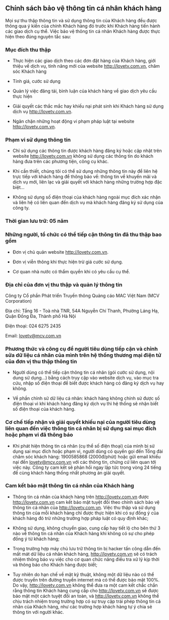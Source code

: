 ##  Chính sách bảo vệ thông tin cá nhân khách hàng

Mọi sự thu thập thông tin và sử dụng thông tin của Khách hàng đều được thông qua ý kiến của chính Khách hàng đó trước khi Khách hàng tiến hành các giao dịch cụ thể. Việc bảo vệ thông tin cá nhân Khách hàng được thực hiện theo đúng nguyên tắc sau:

### Mục đích thu thập

- Thực hiện các giao dịch theo các đơn đặt hàng của Khách hàng, giới thiệu về dịch vụ, tính năng mới của website http://lovetv.com.vn, chăm sóc Khách hàng

- Tính giá, cước sử dụng

- Quản lý việc đăng tải, bình luận của khách hàng về giao dịch yêu cầu thực hiện

- Giải quyết các thắc mắc hay khiếu nại phát sinh khi Khách hàng sử dụng dịch vụ http://lovetv.com.vn. 

- Ngăn chặn những hoạt động vi phạm pháp luật tại website http://lovetv.com.vn. 

### Phạm vi sử dụng thông tin

- Chỉ sử dụng các thông tin được khách hàng đăng ký hoặc cập nhật trên website http://lovetv.com.vn không sử dụng các thông tin do khách hàng đưa trên các phương tiện, công cụ khác.

- Khi cần thiết, chúng tôi có thể sử dụng những thông tin này để liên hệ trực tiếp với khách hàng để thông báo về: thông tin về khuyến mãi và dịch vụ mới, liên lạc và giải quyết với khách hàng những trường hợp đặc biệt…

- Không sử dụng số điện thoại của khách hàng ngoài mục đích xác nhận và liên hệ có liên quan đến dịch vụ mà khách hàng đăng ký sử dụng của công ty.

### Thời gian lưu trữ: 05 năm

### Những người, tổ chức có thể tiếp cận thông tin đã thu thập bao gồm

- Đơn vị chủ quản website http://lovetv.com.vn. 

- Đơn vị viễn thông khi thực hiện trừ giá cước sử dụng.

- Cơ quan nhà nước có thẩm quyền khi có yêu cầu cụ thể.

### Địa chỉ của đơn vị thu thập và quản lý thông tin

Công ty Cổ phần Phát triển Truyền thông Quảng cáo MAC Việt Nam (MCV Corporation) 

Địa chỉ: Tầng 16 - Toà nhà TNR, 54A Nguyễn Chí Thanh, Phường Láng Hạ, Quận Đống Đa, Thành phố Hà Nội

Điện thoại: 024 6275 2435

Email: lovetv@mcv.com.vn

### Phương thức và công cụ để người tiêu dùng tiếp cận và chỉnh sửa dữ liệu cá nhân của mình trên hệ thống thương mại điện tử của đơn vị thu thập thông tin

- Người dùng có thể tiếp cận thông tin cá nhân (gói cước sử dụng, nội dung sử dụng…) bằng cách truy cập vào website dịch vụ, vào mục tra cứu, nhập số điện thoại để biết được khách hàng có đăng ký dịch vụ hay không.

- Về phần chỉnh sử dữ liệu cá nhân: khách hàng không chính sử được số điện thoại vì khi khách hàng đăng ký dịch vụ thì hệ thống sẽ nhận biết số điện thoại của khách hàng.

### Cơ chế tiếp nhận và giải quyết khiếu nại của người tiêu dùng liên quan đến việc thông tin cá nhân bị sử dụng sai mục đích hoặc phạm vi đã thông báo

- Khi phát hiện thông tin cá nhân (cụ thể số điện thoại) của mình bị sử dụng sai mục đích hoặc phạm vi, người dùng có quyền gọi đến Tổng đài chăm sóc khách hàng: 1900585868 (2000đ/phút) hoặc gửi email khiếu nại đến lovetv@mcv.com.vn với các thông tin, chứng cứ liên quan tới việc này. Công ty cam kết sẽ phản hồi ngay lập tức trong vòng 24 tiếng để cùng khách hàng thống nhất phương án giải quyết.

### Cam kết bảo mật thông tin cá nhân của Khách hàng

- Thông tin cá nhân của khách hàng trên http://lovetv.com.vn được http://lovetv.com.vn cam kết bảo mật tuyệt đối theo chính sách bảo vệ thông tin cá nhân của http://lovetv.com.vn. Việc thu thập và sử dụng thông tin của mỗi khách hàng chỉ được thực hiện khi có sự đồng ý của khách hàng đó trừ những trường hợp pháp luật có quy định khác;

- Không sử dụng, không chuyển giao, cung cấp hay tiết lộ cho bên thứ 3 nào về thông tin cá nhân của Khách hàng khi không có sự cho phép đồng ý từ khách hàng;

- Trong trường hợp máy chủ lưu trữ thông tin bị hacker tấn công dẫn đến mất mát dữ liệu cá nhân khách hàng, http://lovetv.com.vn sẽ có trách nhiệm thông báo vụ việc cho cơ quan chức năng điều tra xử lý kịp thời và thông báo cho Khách hàng được biết;

- Tuy nhiên do hạn chế về mặt kỹ thuật, không một dữ liệu nào có thể được truyền trên đường truyền internet mà có thể được bảo mật 100%. Do vậy, http://lovetv.com.vn không thể đưa ra một cam kết chắc chắn rằng thông tin Khách hàng cung cấp cho http://lovetv.com.vn sẽ được bảo mật một cách tuyệt đối an toàn, và http://lovetv.com.vn  không thể chịu trách nhiệm trong trường hợp có sự truy cập trái phép thông tin cá nhân của Khách hàng, như các trường hợp khách hàng tự ý chia sẻ thông tin với người khác.
